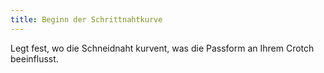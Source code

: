 ```yaml
---
title: Beginn der Schrittnahtkurve
---
```


Legt fest, wo die Schneidnaht kurvent, was die Passform an Ihrem Crotch beeinflusst.
